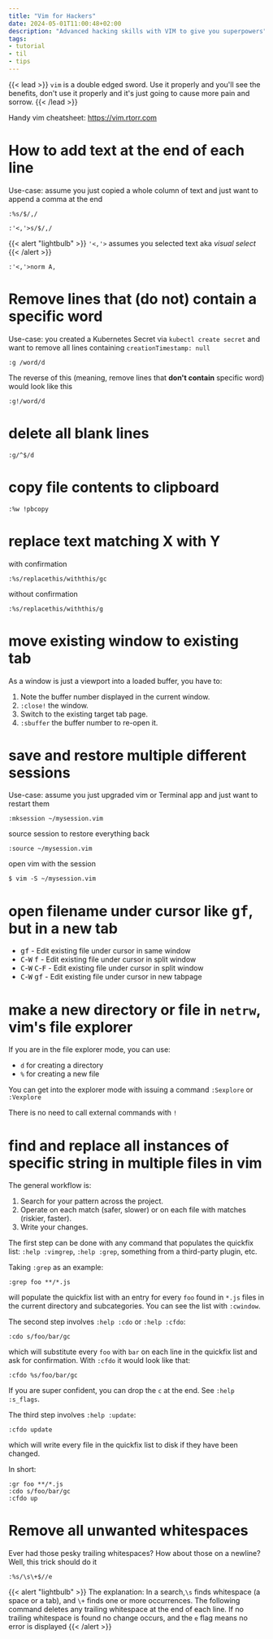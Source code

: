```yaml
---
title: "Vim for Hackers"
date: 2024-05-01T11:00:48+02:00
description: "Advanced hacking skills with VIM to give you superpowers"
tags:
- tutorial
- til
- tips
---
```


{{< lead >}}
`vim` is a double edged sword. Use it properly and you'll see the benefits,
don't use it properly and it's just going to cause more pain and sorrow.
{{< /lead >}}

Handy vim cheatsheet: https://vim.rtorr.com

# How to add text at the end of each line

Use-case: assume you just copied a whole column of text and just want to
append a comma at the end

```vim
:%s/$/,/
```

```vim
:'<,'>s/$/,/
```


{{< alert "lightbulb" >}}
`'<,'>` assumes you selected text aka _visual select_
{{< /alert >}}

```vim
:'<,'>norm A,
```

# Remove lines that (do not) contain a specific word

Use-case: you created a Kubernetes Secret via `kubectl create secret` and want
to remove all lines containing `creationTimestamp: null`

```vim
:g /word/d
```

The reverse of this (meaning, remove lines that **don't contain** specific
word) would look like this

```vim
:g!/word/d
```

# delete all blank lines

```vim
:g/^$/d
```

# copy file contents to clipboard

```vim
:%w !pbcopy
```

# replace text matching X with Y

with confirmation

```vim
:%s/replacethis/withthis/gc
```

without confirmation

```vim
:%s/replacethis/withthis/g
```

# move existing window to existing tab

As a window is just a viewport into a loaded buffer, you have to:

1. Note the buffer number displayed in the current window.
2. `:close!` the window.
3. Switch to the existing target tab page.
4. `:sbuffer` the buffer number to re-open it.

# save and restore multiple different sessions

Use-case: assume you just upgraded vim or Terminal app and just want to
restart them

```vim
:mksession ~/mysession.vim
```

source session to restore everything back

```vim
:source ~/mysession.vim
```

open vim with the session

```vim
$ vim -S ~/mysession.vim
```

# open filename under cursor like <kbd>gf</kbd>, but in a new tab

- <kbd>gf</kbd> - Edit existing file under cursor in same window
- <kbd>C</kbd>-<kbd>W</kbd> <kbd>f</kbd> - Edit existing file under cursor in split window
- <kbd>C</kbd>-<kbd>W</kbd> <kbd>C</kbd>-<kbd>F</kbd> - Edit existing file under cursor in split window
- <kbd>C</kbd>-<kbd>W</kbd> <kbd>gf</kbd> - Edit existing file under cursor in new tabpage

# make a new directory or file in `netrw`, vim's file explorer

If you are in the file explorer mode, you can use:

- `d` for creating a directory
- `%` for creating a new file

You can get into the explorer mode with issuing a command `:Sexplore` or `:Vexplore`

There is no need to call external commands with `!`

# find and replace all instances of specific string in multiple files in vim

The general workflow is:

1. Search for your pattern across the project.
2. Operate on each match (safer, slower) or on each file with matches (riskier, faster).
3. Write your changes.

The first step can be done with any command that populates the quickfix list: `:help :vimgrep`, `:help :grep`, something from a third-party plugin, etc.

Taking `:grep` as an example:

```
:grep foo **/*.js

```

will populate the quickfix list with an entry for every `foo` found in `*.js` files in the current directory and subcategories. You can see the list with `:cwindow`.

The second step involves `:help :cdo` or `:help :cfdo`:

```
:cdo s/foo/bar/gc

```

which will substitute every `foo` with `bar` on each line in the quickfix list and ask for confirmation. With `:cfdo` it would look like that:

```
:cfdo %s/foo/bar/gc

```

If you are super confident, you can drop the `c` at the end. See `:help :s_flags`.

The third step involves `:help :update`:

```
:cfdo update

```

which will write every file in the quickfix list to disk if they have been changed.

In short:

```
:gr foo **/*.js
:cdo s/foo/bar/gc
:cfdo up

```

# Remove all unwanted whitespaces

Ever had those pesky trailing whitespaces? How about those on a newline? Well, this trick should do it

```vim
:%s/\s\+$//e
```
{{< alert "lightbulb" >}}
The explanation: In a search,`\s` finds whitespace (a space or a tab), and `\+` finds one or more occurrences.
The following command deletes any trailing whitespace at the end of each line. If no trailing whitespace is found no change occurs, and the `e` flag means no error is displayed
{{< /alert >}}

